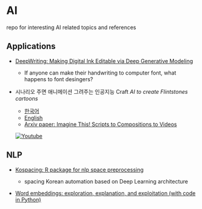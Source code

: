 # AI
repo for interesting AI related topics and references


Applications
-------------
* [DeepWriting: Making Digital Ink Editable via Deep Generative Modeling](https://ait.ethz.ch/projects/2018/deepwriting/)
    
    + If anyone can make their handwriting to computer font, what happens to font desingers?
* 시나리오 주면 애니메이션 그려주는 인공지능 Craft _AI to create Flintstones cartoons_

    + [한국어](http://smartaedi.tistory.com/262)
    + [English](https://thenextweb.com/artificial-intelligence/2018/04/11/researchers-trained-an-ai-to-create-flintstones-cartoons/)
    + [Arxiv paper: Imagine This! Scripts to Compositions to Videos](https://arxiv.org/pdf/1804.03608.pdf)
    
    [![Youtube](http://img.youtube.com/vi/688Vv86n0z8/0.jpg)](http://www.youtube.com/watch?v=688Vv86n0z8)
    

NLP
-----
* [Kospacing: R package for nlp space preprocessing](https://github.com/haven-jeon/KoSpacing/)

    + spacing Korean automation based on Deep Learning architecture

* [Word embeddings: exploration, explanation, and exploitation (with code in Python)](https://towardsdatascience.com/word-embeddings-exploration-explanation-and-exploitation-with-code-in-python-5dac99d5d795)
